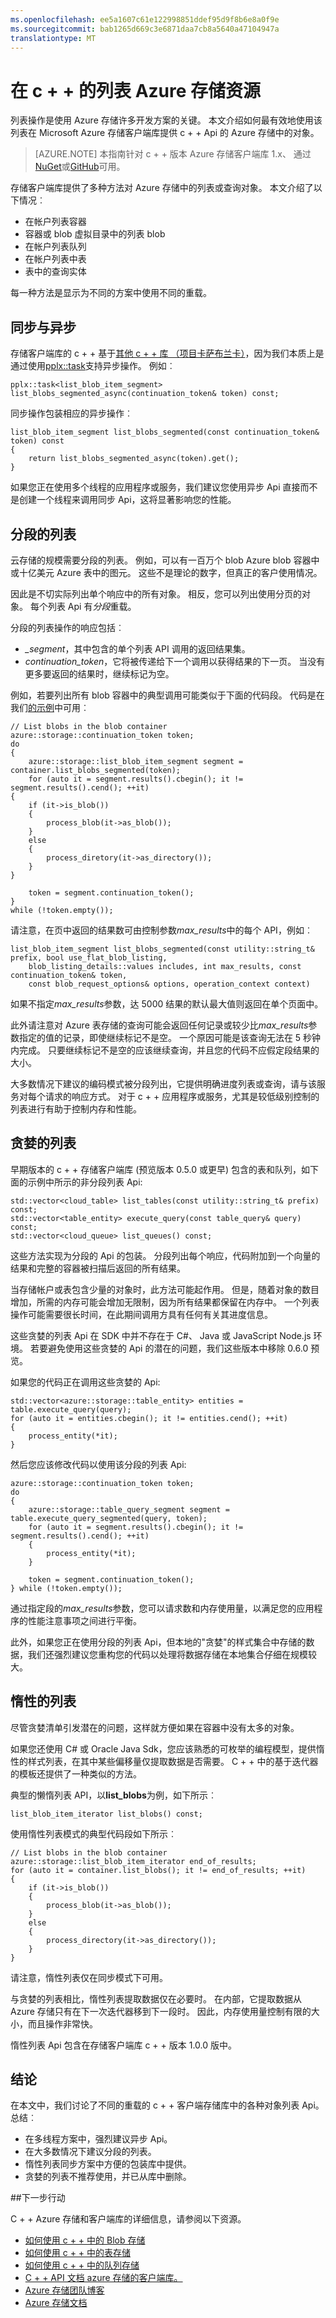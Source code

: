 ```yaml
---
ms.openlocfilehash: ee5a1607c61e122998851ddef95d9f8b6e8a0f9e
ms.sourcegitcommit: bab1265d669c3e6871daa7cb8a5640a47104947a
translationtype: MT
---
```

<properties 
    pageTitle="列出 c + + 的 Azure 存储资源与 Microsoft Azure 存储客户端库 |Microsoft Azure" 
    description="了解如何使用 c + + 的 Microsoft Azure 存储客户端库中的列表 Api 枚举容器、 blob、 队列、 表和实体。" 
    documentationCenter=".net" 
    services="storage"
    authors="tamram" 
    manager="carolz" 
    editor=""/>
<tags 
    ms.service="storage" 
    ms.workload="storage" 
    ms.tgt_pltfrm="na" 
    ms.devlang="na" 
    ms.topic="article" 
    ms.date="07/19/2015" 
    ms.author="zhimingyuan;tamram"/>

# 在 c + + 的列表 Azure 存储资源

列表操作是使用 Azure 存储许多开发方案的关键。 本文介绍如何最有效地使用该列表在 Microsoft Azure 存储客户端库提供 c + + Api 的 Azure 存储中的对象。

>[AZURE.NOTE] 本指南针对 c + + 版本 Azure 存储客户端库 1.x、 通过[NuGet](http://www.nuget.org/packages/wastorage)或[GitHub](https://github.com/Azure/azure-storage-cpp)可用。

存储客户端库提供了多种方法对 Azure 存储中的列表或查询对象。 本文介绍了以下情况︰

-   在帐户列表容器
-   容器或 blob 虚拟目录中的列表 blob
-   在帐户列表队列
-   在帐户列表中表
-   表中的查询实体

每一种方法是显示为不同的方案中使用不同的重载。

## 同步与异步

存储客户端库的 c + + 基于[其他 c + + 库 （项目卡萨布兰卡）](http://casablanca.codeplex.com/)，因为我们本质上是通过使用[pplx::task](http://microsoft.github.io/cpprestsdk/classpplx_1_1task.html)支持异步操作。 例如︰

    pplx::task<list_blob_item_segment> list_blobs_segmented_async(continuation_token& token) const;

同步操作包装相应的异步操作︰

    list_blob_item_segment list_blobs_segmented(const continuation_token& token) const
    {
        return list_blobs_segmented_async(token).get();
    }

如果您正在使用多个线程的应用程序或服务，我们建议您使用异步 Api 直接而不是创建一个线程来调用同步 Api，这将显著影响您的性能。

## 分段的列表

云存储的规模需要分段的列表。 例如，可以有一百万个 blob Azure blob 容器中或十亿美元 Azure 表中的图元。 这些不是理论的数字，但真正的客户使用情况。

因此是不切实际列出单个响应中的所有对象。 相反，您可以列出使用分页的对象。 每个列表 Api 有*分段*重载。

分段的列表操作的响应包括︰

-   <i>_segment</i>，其中包含的单个列表 API 调用的返回结果集。 
-   *continuation_token*，它将被传递给下一个调用以获得结果的下一页。 当没有更多要返回的结果时，继续标记为空。

例如，若要列出所有 blob 容器中的典型调用可能类似于下面的代码段。 代码是在我们[的示例](https://github.com/Azure/azure-storage-cpp/blob/master/Microsoft.WindowsAzure.Storage/samples/BlobsGettingStarted/Application.cpp)中可用︰

    // List blobs in the blob container
    azure::storage::continuation_token token;
    do
    {
        azure::storage::list_blob_item_segment segment = container.list_blobs_segmented(token);
        for (auto it = segment.results().cbegin(); it != segment.results().cend(); ++it)
    {
        if (it->is_blob())
        {
            process_blob(it->as_blob());
        }
        else
        {
            process_diretory(it->as_directory());
        }
    }
    
        token = segment.continuation_token();
    }
    while (!token.empty());

请注意，在页中返回的结果数可由控制参数*max_results*中的每个 API，例如︰
    
    list_blob_item_segment list_blobs_segmented(const utility::string_t& prefix, bool use_flat_blob_listing, 
        blob_listing_details::values includes, int max_results, const continuation_token& token, 
        const blob_request_options& options, operation_context context)

如果不指定*max_results*参数，达 5000 结果的默认最大值则返回在单个页面中。

此外请注意对 Azure 表存储的查询可能会返回任何记录或较少比*max_results*参数指定的值的记录，即使继续标记不是空。 一个原因可能是该查询无法在 5 秒钟内完成。 只要继续标记不是空的应该继续查询，并且您的代码不应假定段结果的大小。

大多数情况下建议的编码模式被分段列出，它提供明确进度列表或查询，请与该服务对每个请求的响应方式。 对于 c + + 应用程序或服务，尤其是较低级别控制的列表进行有助于控制内存和性能。

## 贪婪的列表

早期版本的 c + + 存储客户端库 (预览版本 0.5.0 或更早) 包含的表和队列，如下面的示例中所示的非分段列表 Api:

    std::vector<cloud_table> list_tables(const utility::string_t& prefix) const;
    std::vector<table_entity> execute_query(const table_query& query) const;
    std::vector<cloud_queue> list_queues() const;

这些方法实现为分段的 Api 的包装。 分段列出每个响应，代码附加到一个向量的结果和完整的容器被扫描后返回的所有结果。

当存储帐户或表包含少量的对象时，此方法可能起作用。 但是，随着对象的数目增加，所需的内存可能会增加无限制，因为所有结果都保留在内存中。 一个列表操作可能需要很长时间，在此期间调用方具有任何有关其进度信息。 

这些贪婪的列表 Api 在 SDK 中并不存在于 C#、 Java 或 JavaScript Node.js 环境。 若要避免使用这些贪婪的 Api 的潜在的问题，我们这些版本中移除 0.6.0 预览。

如果您的代码正在调用这些贪婪的 Api:

    std::vector<azure::storage::table_entity> entities = table.execute_query(query);
    for (auto it = entities.cbegin(); it != entities.cend(); ++it)
    {
        process_entity(*it);
    }

然后您应该修改代码以使用该分段的列表 Api:

    azure::storage::continuation_token token;
    do
    {
        azure::storage::table_query_segment segment = table.execute_query_segmented(query, token);
        for (auto it = segment.results().cbegin(); it != segment.results().cend(); ++it)
        {
            process_entity(*it);
        }
    
        token = segment.continuation_token();
    } while (!token.empty());

通过指定段的*max_results*参数，您可以请求数和内存使用量，以满足您的应用程序的性能注意事项之间进行平衡。

此外，如果您正在使用分段的列表 Api，但本地的"贪婪"的样式集合中存储的数据，我们还强烈建议您重构您的代码以处理将数据存储在本地集合仔细在规模较大。

## 惰性的列表

尽管贪婪清单引发潜在的问题，这样就方便如果在容器中没有太多的对象。

如果您还使用 C# 或 Oracle Java Sdk，您应该熟悉的可枚举的编程模型，提供惰性的样式列表，在其中某些偏移量仅提取数据是否需要。 C + + 中的基于迭代器的模板还提供了一种类似的方法。

典型的懒惰列表 API，以**list_blobs**为例，如下所示︰

    list_blob_item_iterator list_blobs() const;

使用惰性列表模式的典型代码段如下所示︰

    // List blobs in the blob container
    azure::storage::list_blob_item_iterator end_of_results;
    for (auto it = container.list_blobs(); it != end_of_results; ++it)
    {
        if (it->is_blob())
        {
            process_blob(it->as_blob());
        }
        else
        {
            process_directory(it->as_directory());
        }
    }

请注意，惰性列表仅在同步模式下可用。

与贪婪的列表相比，惰性列表提取数据仅在必要时。 在内部，它提取数据从 Azure 存储只有在下一次迭代器移到下一段时。 因此，内存使用量控制有限的大小，而且操作非常快。

惰性列表 Api 包含在存储客户端库 c + + 版本 1.0.0 版中。 

## 结论

在本文中，我们讨论了不同的重载的 c + + 客户端存储库中的各种对象列表 Api。 总结︰

-   在多线程方案中，强烈建议异步 Api。
-   在大多数情况下建议分段的列表。
-   惰性列表同步方案中方便的包装库中提供。
-   贪婪的列表不推荐使用，并已从库中删除。

##下一步行动

C + + Azure 存储和客户端库的详细信息，请参阅以下资源。

-   [如何使用 c + + 中的 Blob 存储](storage-c-plus-plus-how-to-use-blobs.md)
-   [如何使用 c + + 中的表存储](storage-c-plus-plus-how-to-use-tables.md)
-   [如何使用 c + + 中的队列存储](storage-c-plus-plus-how-to-use-queues.md)
-   [C + + API 文档 azure 存储的客户端库。](http://azure.github.io/azure-storage-cpp/)
-   [Azure 存储团队博客](http://blogs.msdn.com/b/windowsazurestorage/)
-   [Azure 存储文档](http://azure.microsoft.com/documentation/services/storage/)
